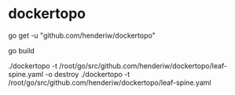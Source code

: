 # dockertopo

go get -u "github.com/henderiw/dockertopo"

go build

./dockertopo -t /root/go/src/github.com/henderiw/dockertopo/leaf-spine.yaml -o destroy
./dockertopo -t /root/go/src/github.com/henderiw/dockertopo/leaf-spine.yaml
